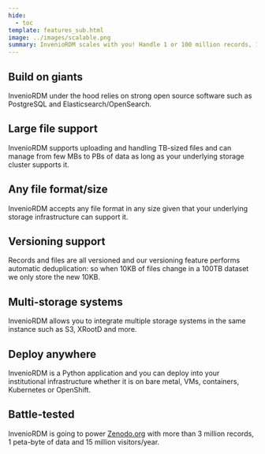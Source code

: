 ```yaml
---
hide:
  - toc
template: features_sub.html
image: ../images/scalable.png
summary: InvenioRDM scales with you! Handle 1 or 100 million records, 1 byte or several petabytes. It runs on bare-metal, VMs and container platforms such as Kubernetes and OpenShift. InvenioRDM powers very large repositories such as Zenodo.
---
```


## Build on giants

InvenioRDM under the hood relies on strong open source software such as PostgreSQL and Elasticsearch/OpenSearch.

## Large file support

InvenioRDM supports uploading and handling TB-sized files and can manage from few MBs to PBs of data as long as your underlying storage cluster supports it.

## Any file format/size

InvenioRDM accepts any file format in any size given that your underlying storage infrastructure can support it.

## Versioning support

Records and files are all versioned and our versioning feature performs automatic deduplication: so when 10KB of files change in a 100TB dataset we only store the new 10KB.

## Multi-storage systems

InvenioRDM allows you to integrate multiple storage systems in the same instance such as S3, XRootD and more.

## Deploy anywhere

InvenioRDM is a Python application and you can deploy into your institutional infrastructure whether it is on bare metal, VMs, containers, Kubernetes or OpenShift.

## Battle-tested

InvenioRDM is going to power [Zenodo.org](https://zenodo.org) with more than 3 million records, 1 peta-byte of data and 15 million visitors/year.
